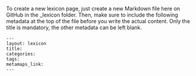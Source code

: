 To create a new lexicon page, just create a new Markdown file here on GitHub in the _lexicon folder. Then, make sure to include the following metadata at the top of the file before you write the actual content. Only the title is mandatory, the other metadata can be left blank.
```
---
layout: lexicon
title:
categories:
tags:
metamaps_link:
---
```
